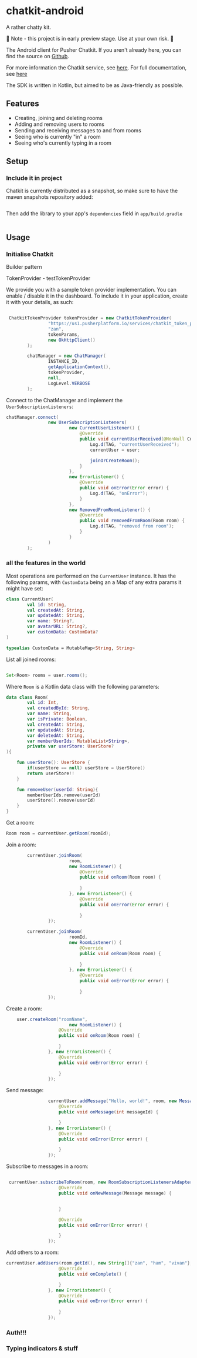 # chatkit-android
A rather chatty kit.

🚨 Note - this project is in early preview stage. Use at your own risk. 🚨

The Android client for Pusher Chatkit. If you aren't already here, you can find the source on [Github](https://github.com/pusher/chatkit-android).

For more information the Chatkit service, see [here](http://pusher.com/chatkit). For full documentation, see [here](https://docs.pusher.com/chatkit/overview/)

The SDK is written in Kotlin, but aimed to be as Java-friendly as possible.

## Features

- Creating, joining and deleting rooms
- Adding and removing users to rooms
- Sending and receiving messages to and from rooms
- Seeing who is currently "in" a room
- Seeing who's currently typing in a room

## Setup

### Include it in project

Chatkit is currently distributed as a snapshot, so make sure to have the maven snapshots repository added:

```groovy

```

Then add the library to your app's `dependencies` field in `app/build.gradle`

```groovy

```

## Usage

### Initialise Chatkit


Builder pattern

TokenProvider - testTokenProvider

We provide you with a sample token provider implementation. You can enable / disable it in the dashboard.
To include it in your application, create it with your details, as such:


```java

 ChatkitTokenProvider tokenProvider = new ChatkitTokenProvider(
                "https://us1.pusherplatform.io/services/chatkit_token_provider/v1/c090a50e-3e0e-4d05-96b0-a967ee4717ad/token?instance_id=v1:us1:c090a50e-3e0e-4d05-96b0-a967ee4717ad",
                "zan",
                tokenParams,
                new OkHttpClient()
        );

        chatManager = new ChatManager(
                INSTANCE_ID,
                getApplicationContext(),
                tokenProvider,
                null,
                LogLevel.VERBOSE
        );

```


Connect to the ChatManager and implement the `UserSubscriptionListeners`:

```java
chatManager.connect(
                new UserSubscriptionListeners(
                        new CurrentUserListener() {
                            @Override
                            public void currentUserReceived(@NonNull CurrentUser user) {
                                Log.d(TAG, "currentUserReceived");
                                currentUser = user;

                                joinOrCreateRoom();
                            }
                        },
                        new ErrorListener() {
                            @Override
                            public void onError(Error error) {
                                Log.d(TAG, "onError");
                            }
                        },
                        new RemovedFromRoomListener() {
                            @Override
                            public void removedFromRoom(Room room) {
                                Log.d(TAG, "removed from room");
                            }
                        }
                )
        );
```

### all the features in the world

Most operations are performed on the `CurrentUser` instance.
It has the following params, with `CustomData` being an a Map of any extra params it might have set:

```kotlin
class CurrentUser(
        val id: String,
        val createdAt: String,
        var updatedAt: String,
        var name: String?,
        var avatarURL: String?,
        var customData: CustomData?
)

typealias CustomData = MutableMap<String, String>
```

List all joined rooms:

```java

Set<Room> rooms = user.rooms();

```

Where `Room` is a Kotlin data class with the following parameters:

```kotlin
data class Room(
        val id: Int,
        val createdById: String,
        var name: String,
        var isPrivate: Boolean,
        val createdAt: String,
        var updatedAt: String,
        var deletedAt: String,
        var memberUserIds: MutableList<String>,
        private var userStore: UserStore?
){

    fun userStore(): UserStore {
        if(userStore == null) userStore = UserStore()
        return userStore!!
    }

    fun removeUser(userId: String){
        memberUserIds.remove(userId)
        userStore().remove(userId)
    }
}
```

Get a room:

```java
Room room = currentUser.getRoom(roomId);
```

Join a room:

```java
        currentUser.joinRoom(
                        room, 
                        new RoomListener() {
                            @Override
                            public void onRoom(Room room) {
        
                            }
                        }, new ErrorListener() {
                            @Override
                            public void onError(Error error) {
                                
                            }
                });

        currentUser.joinRoom(
                        roomId, 
                        new RoomListener() {
                            @Override
                            public void onRoom(Room room) {
        
                            }
                        }, new ErrorListener() {
                            @Override
                            public void onError(Error error) {
                                
                            }
                });
```

Create a room:

```java
    user.createRoom("roomName", 
                        new RoomListener() {
                    @Override
                    public void onRoom(Room room) {

                    }
                }, new ErrorListener() {
                    @Override
                    public void onError(Error error) {
                        
                    }
                });
```


Send message:

```java
                currentUser.addMessage("Hello, world!", room, new MessageSentListener() {
                    @Override
                    public void onMessage(int messageId) {

                    }
                }, new ErrorListener() {
                    @Override
                    public void onError(Error error) {

                    }
                });
```

Subscribe to messages in a room:

```java

 currentUser.subscribeToRoom(room, new RoomSubscriptionListenersAdapter(){
                    @Override
                    public void onNewMessage(Message message) {


                    }

                    @Override
                    public void onError(Error error) {

                    }
                });
```

Add others to a room:

```java
currentUser.addUsers(room.getId(), new String[]{"zan", "ham", "vivan"}, new OnCompleteListener() {
                    @Override
                    public void onComplete() {

                    }
                }, new ErrorListener() {
                    @Override
                    public void onError(Error error) {
                        
                    }
                });
```

### Auth!!!

### Typing indicators & stuff





